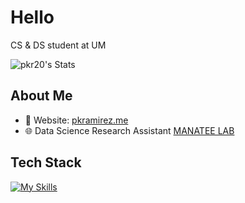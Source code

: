 # Hello

CS & DS student at UM

![pkr20's Stats](https://github-readme-stats.vercel.app/api?username=pkr20&theme=vue-dark&show_icons=true&hide_border=true&count_private=true)

## About Me

- 📝 Website: [pkramirez.me](https://pkramirez.me/)
- 🌐 Data Science Research Assistant [MANATEE LAB](http://manateelab.org/) 

## Tech Stack
[![My Skills](https://skillicons.dev/icons?i=js,html,css,java,python,c#,git)](https://skillicons.dev)



<!--
